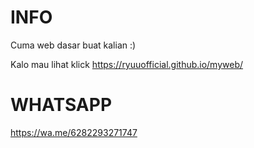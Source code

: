 # INFO
Cuma web dasar buat kalian :) 

Kalo mau lihat klick 
https://ryuuofficial.github.io/myweb/

# WHATSAPP
https://wa.me/6282293271747

